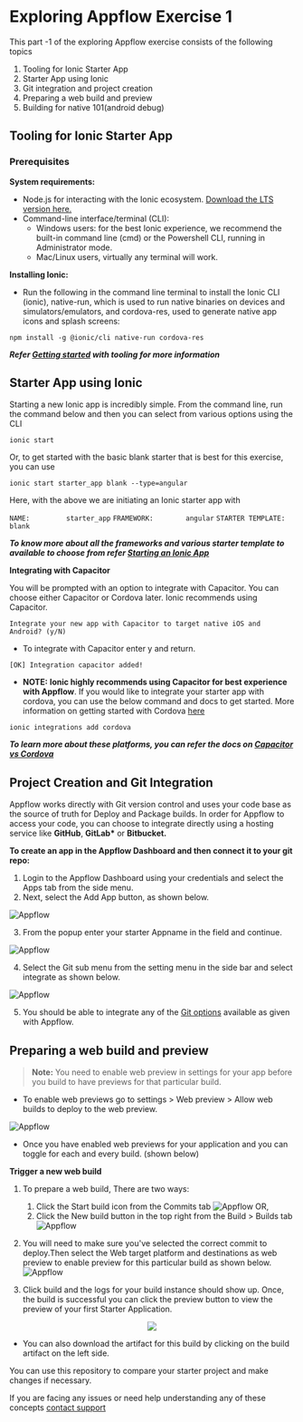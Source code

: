 # Exploring Appflow Exercise 1

This part -1 of the exploring Appflow exercise consists of the following topics

1. Tooling for Ionic Starter App
1. Starter App using Ionic
1. Git integration and project creation
1. Preparing a web build and preview
1. Building for native 101(android debug)

## Tooling for Ionic Starter App

### Prerequisites
<b> System requirements: </b> <br>
* Node.js for interacting with the Ionic ecosystem. [Download the LTS version here.](https://nodejs.org/en/)
* Command-line interface/terminal (CLI):
  * Windows users: for the best Ionic experience, we recommend the built-in command line (cmd) or the Powershell CLI, running in Administrator mode.
  * Mac/Linux users, virtually any terminal will work.

**Installing Ionic:**<br>
* Run the following in the command line terminal to install the Ionic CLI (ionic), native-run, which is used to run native binaries on devices and simulators/emulators, and cordova-res, used to generate native app icons and splash screens:

``` 
npm install -g @ionic/cli native-run cordova-res 
```

***Refer [Getting started](https://ionicframework.com/docs/angular/your-first-app#download-required-tools) with tooling for more information***

## Starter App using Ionic 

Starting a new Ionic app is incredibly simple. From the command line, run the command below and then you can select from various options using the CLI

```
ionic start
```

Or, to get started with the basic blank starter that is best for this exercise, you can use 
```
ionic start starter_app blank --type=angular
```
Here, with the above we are initiating an Ionic starter app with

 `NAME:			starter_app`
 `FRAMEWORK:		angular`
 `STARTER TEMPLATE:	blank`

***To know more about all the frameworks and various starter template to available to choose from refer [Starting an Ionic App](https://ionicframework.com/docs/developing/starting)***

**Integrating with Capacitor**

You will be prompted with an option to integrate with Capacitor. You can choose either Capacitor or Cordova later. Ionic recommends using Capacitor. 

```
Integrate your new app with Capacitor to target native iOS and Android? (y/N)
```

* To integrate with Capacitor enter y and return.

`[OK] Integration capacitor added!`

* **NOTE:** **Ionic highly recommends using Capacitor for best experience with Appflow**. If you would like to integrate your starter app with cordova, you can use the below command and docs to get started. More information on getting started with Cordova [here](https://cordova.apache.org/#getstarted)

```
ionic integrations add cordova
```


***To learn more about these platforms, you can refer the docs on [Capacitor vs Cordova](https://ionicframework.com/resources/articles/capacitor-vs-cordova-modern-hybrid-app-development)***





## Project Creation and Git Integration

Appflow works directly with Git version control and uses your code base as the source of truth for Deploy and Package builds. In order for Appflow to access your code, you can choose to integrate directly using a hosting service like **GitHub**, **GitLab\*** or **Bitbucket.**

**To create an app in the Appflow Dashboard and then connect it to your git repo:**

1. Login to the Appflow Dashboard using your credentials and select the Apps tab from the side menu.
2. Next, select the Add App button, as shown below.

![Appflow](images/img1_1.png)


3. From the popup enter your starter Appname in the field and continue.


![Appflow](images/img1_2.png)




4. Select the Git sub menu from the setting menu in the side bar and select integrate as shown below.

![Appflow](images/img1_3.png)

5. You should be able to integrate any of the [Git options](https://ionicframework.com/docs/appflow/quickstart/connect#choose-your-git-integration) available as given with Appflow.

## Preparing a web build and preview

>**Note:** You need to enable web preview in settings for your app before you build to have previews for that particular build.

* To enable web previews go to settings > Web preview > Allow web builds to deploy to the web preview.

![Appflow](images/img1_4.png)

* Once you have enabled web previews for your application and you can toggle for each and every build. (shown below)

**Trigger a new web build**

1. To prepare a web build, There are two ways:
	1. Click the Start build icon from the Commits tab
	![Appflow](images/img1_5.png)
	OR,
	2.  Click the New build button in the top right from the Build > Builds tab
	![Appflow](images/img1_6.png)

2. You will need to make sure you've selected the correct commit to deploy.Then select the Web target platform and destinations as web preview to enable preview for this particular build as shown below.
![Appflow](images/img1_7.png)
3. Click build and the logs for your build instance should show up.
Once, the build is successful you can click the preview button to view the preview of your first Starter Application. <br>
<p align="center">
  <img src="images/img1_8.png">
</p>





* You can also download the artifact for this build by clicking on the build artifact on the left side.


You can use this repository to compare your starter project and make changes if necessary.

If you are facing any issues or need help understanding any of these concepts [contact support](support@ionic.io)
